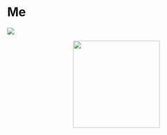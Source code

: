 # Me

![](https://github-readme-stats.vercel.app/api?username=nowzee&show_icons=true&hide_border=true&theme=tokyonight)

<p align="center"><img height="200" src="https://github-profile-summary-cards.vercel.app/api/cards/repos-per-language?username=nowzee&theme=tokyonight"</p>
